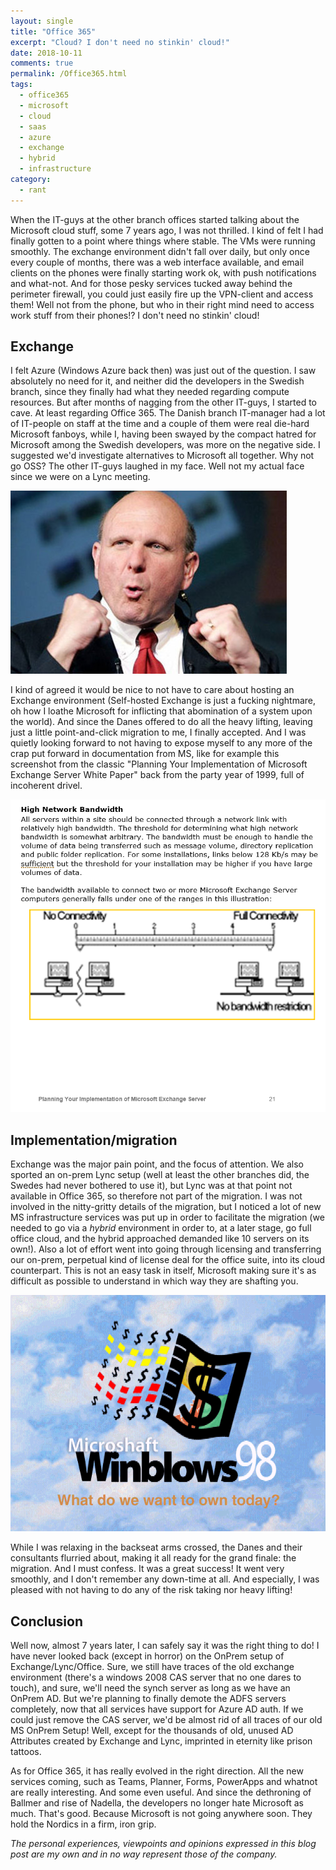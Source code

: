 ```yaml
---
layout: single
title: "Office 365"
excerpt: "Cloud? I don't need no stinkin' cloud!"
date: 2018-10-11
comments: true
permalink: /Office365.html
tags:
  - office365
  - microsoft
  - cloud
  - saas
  - azure
  - exchange
  - hybrid
  - infrastructure
category:
  - rant
---
```

When the IT-guys at the other branch offices started talking about the Microsoft cloud stuff, some 7 years ago, I was not thrilled. 
I kind of felt I had finally gotten to a point where things where stable. 
The VMs were running smoothly. The exchange environment didn't fall over daily, but only once every couple of months, there was a web interface available, and email clients on the phones were finally starting work ok, with push notifications and what-not. And for those pesky services tucked away behind the perimeter firewall, you could just easily fire up the VPN-client and access them! Well not from the phone, but who in their right mind need to access work stuff from their phones!?
I don't need no stinkin' cloud!

## Exchange
I felt Azure (Windows Azure back then) was just out of the question. I saw absolutely no need for it, and neither did the developers in the Swedish branch, since they finally had what they needed regarding compute resources.
But after months of nagging from the other IT-guys, I started to cave. At least regarding Office 365. 
The Danish branch IT-manager had a lot of IT-people on staff at the time and a couple of them were real die-hard Microsoft fanboys, while I, having been swayed by the compact hatred for Microsoft among the Swedish developers, was more on the negative side.
I suggested we'd investigate alternatives to Microsoft all together. Why not go OSS?
The other IT-guys laughed in my face. Well not my actual face since we were on a Lync meeting.

![ballmer victory](/assets/images/ballmer-victory.jpg)

I kind of agreed it would be nice to not have to care about hosting an Exchange environment (Self-hosted Exchange is just a fucking nightmare, oh how I loathe Microsoft for inflicting that abomination of a system upon the world). And since the Danes offered to do all the heavy lifting, leaving just a little point-and-click migration to me, I finally accepted.
And I was quietly looking forward to not having to expose myself to any more of the crap put forward in documentation from MS, like for example this screenshot from the classic "Planning Your Implementation of Microsoft Exchange Server White Paper" back from the party year of 1999, full of incoherent drivel.

![Exchange white paper](/assets/images/exchange-white-paper.png)

## Implementation/migration
Exchange was the major pain point, and the focus of attention. We also sported an on-prem Lync setup (well at least the other branches did, the Swedes had never bothered to use it), but Lync was at that point not available in Office 365, so therefore not part of the migration.
I was not involved in the nitty-gritty details of the migration, but I noticed a lot of new MS infrastructure services was put up in order to facilitate the migration (we needed to go via a *hybrid* environment in order to, at a later stage, go full office cloud, and the hybrid approached demanded like 10 servers on its own!). Also a lot of effort went into going through licensing and transferring our on-prem, perpetual kind of license deal for the office suite, into its cloud counterpart. 
This is not an easy task in itself, Microsoft making sure it's as difficult as possible to understand in which way they are shafting you.

![microshaft](/assets/images/microshaft.png)

While I was relaxing in the backseat arms crossed, the Danes and their consultants flurried about, making it all ready for the grand finale: the migration.
And I must confess. It was a great success!
It went very smoothly, and I don't remember any down-time at all.
And especially, I was pleased with not having to do any of the risk taking nor heavy lifting!

## Conclusion
Well now, almost 7 years later, I can safely say it was the right thing to do! I have never looked back (except in horror) on the OnPrem setup of Exchange/Lync/Office. Sure, we still have traces of the old exchange environment (there's a windows 2008 CAS server that no one dares to touch), and sure, we'll need the synch server as long as we have an OnPrem AD. But we're planning to finally demote the ADFS servers completely, now that all services have support for Azure AD auth. If we could just remove the CAS server, we'd be almost rid of all traces of our old MS OnPrem Setup! 
Well, except for the thousands of old, unused AD Attributes created by Exchange and Lync, imprinted in eternity like prison tattoos.

As for Office 365, it has really evolved in the right direction. All the new services coming, such as Teams, Planner, Forms, PowerApps and whatnot are really interesting. And some even useful. And since the dethroning of Ballmer and rise of Nadella, the developers no longer hate Microsoft as much. 
That's good.
Because Microsoft is not going anywhere soon. 
They hold the Nordics in a firm, iron grip. 

*The personal experiences, viewpoints and opinions expressed in this blog post are my own and in no way represent those of the company.*


